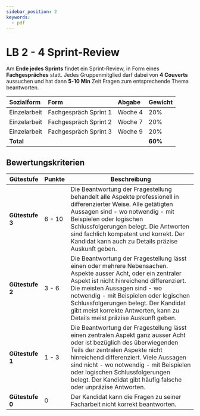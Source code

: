 ```yaml
---
sidebar_position: 2
keywords:
  - pdf
---
```


# LB 2 - 4 Sprint-Review

Am **Ende jedes Sprints** findet ein Sprint-Review, in Form eines
**Fachgespräches** statt. Jedes Gruppenmitglied darf dabei von **4 Couverts**
aussuchen und hat dann **5-10 Min** Zeit Fragen zum entsprechende Thema
beantworten.

| Sozialform   | Form                  | Abgabe  | Gewicht |
| :----------- | :-------------------- | :------ | :------ |
| Einzelarbeit | Fachgespräch Sprint 1 | Woche 4 | 20%     |
| Einzelarbeit | Fachgespräch Sprint 2 | Woche 7 | 20%     |
| Einzelarbeit | Fachgespräch Sprint 3 | Woche 9 | 20%     |
| **Total**    |                       |         | **60%** |

## Bewertungskriterien

| **Gütestufe**   | **Punkte** | **Beschreibung**                                                                                                                                                                                                                                                                                                                                           |
| --------------- | ---------- | ---------------------------------------------------------------------------------------------------------------------------------------------------------------------------------------------------------------------------------------------------------------------------------------------------------------------------------------------------------- |
| **Gütestufe 3** | 6 - 10     | Die Beantwortung der Fragestellung behandelt alle Aspekte professionell in differenzierter Weise. Alle getätigten Aussagen sind - wo notwendig - mit Beispielen oder logischen Schlussfolgerungen belegt. Die Antworten sind fachlich kompetent und korrekt. Der Kandidat kann auch zu Details präzise Auskunft geben.                                     |
| **Gütestufe 2** | 3 - 6      | Die Beantwortung der Fragestellung lässt einen oder mehrere Nebensachen. Aspekte ausser Acht, oder ein zentraler Aspekt ist nicht hinreichend differenziert. Die meisten Aussagen sind - wo notwendig - mit Beispielen oder logischen Schlussfolgerungen belegt. Der Kandidat gibt meist korrekte Antworten, kann zu Details meist präzise Auskunft geben. |
| **Gütestufe 1** | 1 - 3      | Die Beantwortung der Fragestellung lässt einen zentralen Aspekt ganz ausser Acht oder ist bezüglich des überwiegenden Teils der zentralen Aspekte nicht hinreichend differenziert. Viele Aussagen sind nicht - wo notwendig - mit Beispielen oder logischen Schlussfolgerungen belegt. Der Kandidat gibt häufig falsche oder unpräzise Antworten.          |
| **Gütestufe 0** | 0          | Der Kandidat kann die Fragen zu seiner Facharbeit nicht korrekt beantworten.                                                                                                                                                                                                                                                                               |
